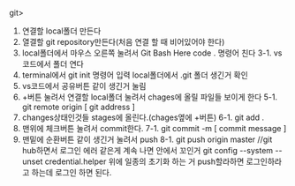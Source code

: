 <local->git>
1. 연결할 local폴더 만든다
2. 열결할 git repository만든다(처음 연결 할 때 비어있어야 한다)
3. local폴더에서 마우스 오른쪽 눌려서 Git Bash Here
   code . 명령어 친다
3-1. vs코드에서 폴더 연다
4. terminal에서 git init 명령어 입력
   local폴더에서 .git 폴더 생긴거 확인
4. vs코드에서 공유버튼 같이 생긴거 눌림
5. +버튼 눌려서 연결할 local폴더 눌려서 chages에 올릴 파일들 보이게 한다
5-1. git remote origin [ git address ]
6. changes상태인것들 stages에 올린다.(chages옆에 +버튼)
6-1. git add .
7. 맨위에 체크버튼 눌려서 commit한다.
7-1. git commit -m [ commit message ]
8. 맨밑에 순환버튼 같이 생긴거 눌려서 push
8-1. git push origin master
//git hub하면서 로그인 에러 같은게 계속 나면 안에서 꼬인거
   git config --system --unset credential.helper
   위에 일종의 초기화 하는 거
   push할라하면 로그인하라고 하는데 로그인 하면 된다. 
